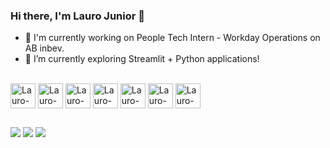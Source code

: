 ### Hi there, I'm Lauro Junior 👋

- 🔭 I'm currently working on People Tech Intern - Workday Operations on AB inbev.
- 🌱 I’m currently exploring Streamlit + Python applications!

<div style="display: inline_block"><br>
  <img align="center" alt="Lauro-Java" height="40" width="40" src="https://cdn.jsdelivr.net/gh/devicons/devicon/icons/java/java-original.svg" />
  <img align="center" alt="Lauro-Processing" height="40" width="40" src="https://cdn.jsdelivr.net/gh/devicons/devicon/icons/processing/processing-plain.svg" />
  <img align="center" alt="Lauro-Arduino" height="40" width="40" src="https://cdn.jsdelivr.net/gh/devicons/devicon/icons/arduino/arduino-original-wordmark.svg" />
  <img align="center" alt="Lauro-C" height="40" width="40" src="https://cdn.jsdelivr.net/gh/devicons/devicon/icons/c/c-original.svg" />
  <img align="center" alt="Lauro-Python" height="40" width="40" src="https://cdn.jsdelivr.net/gh/devicons/devicon/icons/python/python-original.svg" />
  <img align="center" alt="Lauro-MatLab" height="40" width="40" src="https://cdn.jsdelivr.net/gh/devicons/devicon/icons/matlab/matlab-original.svg" />
  <img align="center" alt="Lauro-Html" height="40" width="40" src="https://cdn.jsdelivr.net/gh/devicons/devicon/icons/html5/html5-original.svg" />
  
</div>
  
##
  
<div> 
  <a href = "mailto:lauro.jr199@gmail.com"><img src="https://img.shields.io/badge/Gmail-D14836?style=for-the-badge&logo=gmail&logoColor=white" target="_blank"></a>
  <a href="https://www.linkedin.com/in/lauro-larangeira-118761203/" target="_blank"><img src="https://img.shields.io/badge/-LinkedIn-%230077B5?style=for-the-badge&logo=linkedin&logoColor=white" target="_blank"></a>
  <a href="https://wa.me/5519991943820" target="_blank"><img src="https://img.shields.io/badge/WhatsApp-25D366?style=for-the-badge&logo=whatsapp&logoColor=white" target="_blank"></a>
</div>
